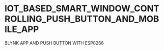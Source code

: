 # IOT_BASED_SMART_WINDOW_CONTROLLING_PUSH_BUTTON_AND_MOBILE_APP
BLYNK APP AND PUSH BUTTON WITH ESP8266
